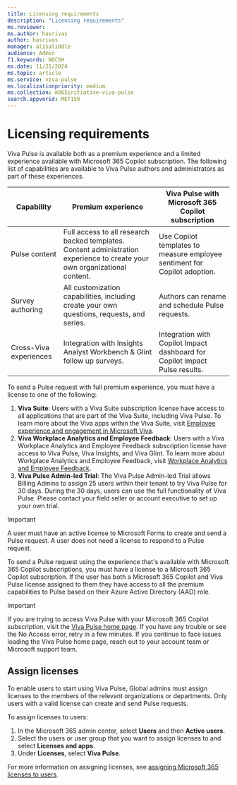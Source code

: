 ```yaml
---
title: Licensing requirements
description: "Licensing requirements"
ms.reviewer: 
ms.author: hasrivas
author: hasrivas
manager: alisaliddle
audience: Admin
f1.keywords: NOCSH
ms.date: 11/21/2024
ms.topic: article
ms.service: viva-pulse
ms.localizationpriority: medium
ms.collection: m365initiative-viva-pulse  
search.appverid: MET150
---
```


# Licensing requirements

Viva Pulse is available both as a premium experience and a limited experience available with Microsoft 365 Copilot subscription. The following list of capabilities are available to Viva Pulse authors and administrators as part of these experiences. 

| Capability | Premium experience | Viva Pulse with Microsoft 365 Copilot subscription | 
| ----------- | ------------------ | ------------------| 
| Pulse content|Full access to all research backed templates. Content administration experience to create your own organizational content.|Use Copilot templates to measure employee sentiment for Copilot adoption.|
| Survey authoring |All customization capabilities, including create your own questions, requests, and series. | Authors can rename and schedule Pulse requests. |
| Cross-Viva experiences|Integration with Insights Analyst Workbench & Glint follow up surveys.| Integration with Copilot Impact dashboard for Copilot impact Pulse results.|

To send a Pulse request with full premium experience, you must have a license to one of the following:

1. **Viva Suite**: Users with a Viva Suite subscription license have access to all applications that are part of the Viva Suite, including Viva Pulse. To learn more about the Viva apps within the Viva Suite, visit [Employee experience and engagement in Microsoft Viva](https://www.microsoft.com/microsoft-viva).
2. **Viva Workplace Analytics and Employee Feedback**: Users with a Viva Workplace Analytics and Employee Feedback subscription license have access to Viva Pulse, Viva Insights, and Viva Glint. To learn more about Workplace Analytics and Employee Feedback, visit [Workplace Analytics and Employee Feedback](https://www.microsoft.com/en-us/microsoft-viva/workplace-analytics-and-feedback).
3. **Viva Pulse Admin-led Trial**: The Viva Pulse Admin-led Trial allows Billing Admins to assign 25 users within their tenant to try Viva Pulse for 30 days. During the 30 days, users can use the full functionality of Viva Pulse. Please contact your field seller or account executive to set up your own trial.

> [!IMPORTANT]
> A user must have an active license to Microsoft Forms to create and send a Pulse request. A user does not need a license to respond to a Pulse request.

To send a Pulse request using the experience that's available with Microsoft 365 Copilot subscriptions, you must have a license to a Microsoft 365 Copilot subscription. If the user has both a Microsoft 365 Copilot and Viva Pulse license assigned to them they have access to all the premium capabilities to Pulse based on their Azure Active Directory (AAD) role. 

> [!IMPORTANT]
> If you are trying to access Viva Pulse with your Microsoft 365 Copilot subscription, visit the [Viva Pulse home page](https://pulse.cloud.microsoft). If you have any trouble or see the No Access error, retry in a few minutes. If you continue to face issues loading the Viva Pulse home page, reach out to your account team or Microsoft support team.


## Assign licenses

To enable users to start using Viva Pulse, Global admins must assign licenses to the members of the relevant organizations or departments. Only users with a valid license can create and send Pulse requests.

To assign licenses to users:

1. In the Microsoft 365 admin center, select **Users** and then **Active users**.
2. Select the users or user group that you want to assign licenses to and select **Licenses and apps**.
3. Under **Licenses**, select **Viva Pulse**.

For more information on assigning licenses, see [assigning Microsoft 365 licenses to users](/microsoft-365/admin/manage/assign-licenses-to-users).
